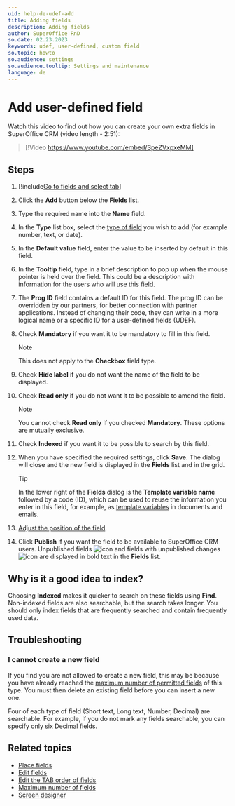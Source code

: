 ```yaml
---
uid: help-de-udef-add
title: Adding fields
description: Adding fields
author: SuperOffice RnD
so.date: 02.23.2023
keywords: udef, user-defined, custom field
so.topic: howto
so.audience: settings
so.audience.tooltip: Settings and maintenance
language: de
---
```


# Add user-defined field

Watch this video to find out how you can create your own extra fields in SuperOffice CRM (video length - 2:51):

<!-- markdownlint-disable-next-line MD034 DOCSMD007 -->
> [!Video https://www.youtube.com/embed/SpeZVxpxeMM]

## Steps

1. [!include[Go to fields and select tab](includes/goto-fields.md)]

1. Click the **Add** button below the **Fields** list.

1. Type the required name into the **Name** field.

1. In the **Type** list box, select the [type of field][6] you wish to add (for example number, text, or date).

1. In the **Default value** field, enter the value to be inserted by default in this field.

1. In the **Tooltip** field, type in a brief description to pop up when the mouse pointer is held over the field. This could be a description with information for the users who will use this field.

1. The **Prog ID** field contains a default ID for this field. The prog ID can be overridden by our partners, for better connection with partner applications. Instead of changing their code, they can write in a more logical name or a specific ID for a user-defined fields (UDEF).

1. Check **Mandatory** if you want it to be mandatory to fill in this field.

    > [!NOTE]
    > This does not apply to the **Checkbox** field type.

1. Check **Hide label** if you do not want the name of the field to be displayed.

1. Check **Read only** if you do not want it to be possible to amend the field.

    > [!NOTE]
    > You cannot check **Read only** if you checked **Mandatory**. These options are mutually exclusive.

1. Check **Indexed** if you want it to be possible to search by this field.

1. When you have specified the required settings, click **Save**. The dialog will close and the new field is displayed in the **Fields** list and in the grid.

    > [!TIP]
    > In the lower right of the **Fields** dialog is the **Template variable name** followed by a code (ID), which can be used to reuse the information you enter in this field, for example, as [template variables][2] in documents and emails.

1. [Adjust the position of the field][3].

1. Click **Publish** if you want the field to be available to SuperOffice CRM users. Unpublished fields ![icon][img1] and fields with unpublished changes ![icon][img2] are displayed in bold text in the **Fields** list.

## Why is it a good idea to index?

Choosing **Indexed** makes it quicker to search on these fields using **Find**. Non-indexed fields are also searchable, but the search takes longer. You should only index fields that are frequently searched and contain frequently used data.

## Troubleshooting

### I cannot create a new field

If you find you are not allowed to create a new field, this may be because you have already reached the [maximum number of permitted fields][1] of this type. You must then delete an existing field before you can insert a new one.

Four of each type of field (Short text, Long text, Number, Decimal) are searchable. For example, if you do not mark any fields searchable, you can specify only six Decimal fields.

## Related topics

* [Place fields][3]
* [Edit fields][4]
* [Edit the TAB order of fields][5]
* [Maximum number of fields][1]
* [Screen designer][7]

<!-- Referenced links -->
[1]: limitations.md
[2]: ../../../document/learn/template-variables.md
[3]: move.md
[4]: edit.md
[5]: change-tab-order.md
[6]: index.md#field-types
[7]: ../../../ui/screen-designer/learn/index.md

<!-- Referenced links -->
[img1]: ../../../../media/icons/admin/fields-unpublish-new.png
[img2]: ../../../../media/icons/admin/fields-unpublish-changed.png

